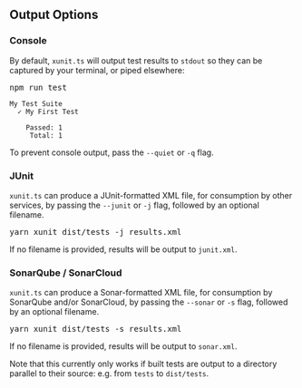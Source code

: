 ---
---

## Output Options

### Console

By default, `xunit.ts` will output test results to `stdout` so they can be captured by your terminal, or piped
elsewhere:

<kbd>npm run test</kbd>

```
My Test Suite
  ✓ My First Test

    Passed: 1
     Total: 1
```

To prevent console output, pass the `--quiet` or `-q` flag.

### JUnit

`xunit.ts` can produce a JUnit-formatted XML file, for consumption by other services, by passing the `--junit` or `-j`
flag, followed by an optional filename.

<kbd>yarn xunit dist/tests -j results.xml</kbd>

If no filename is provided, results will be output to `junit.xml`.

### SonarQube / SonarCloud

`xunit.ts` can produce a Sonar-formatted XML file, for consumption by SonarQube and/or SonarCloud, by passing
the `--sonar` or `-s` flag, followed by an optional filename.

<kbd>yarn xunit dist/tests -s results.xml</kbd>

If no filename is provided, results will be output to `sonar.xml`.

Note that this currently only works if built tests are output to a directory parallel to their source: e.g. from `tests`
to `dist/tests`.